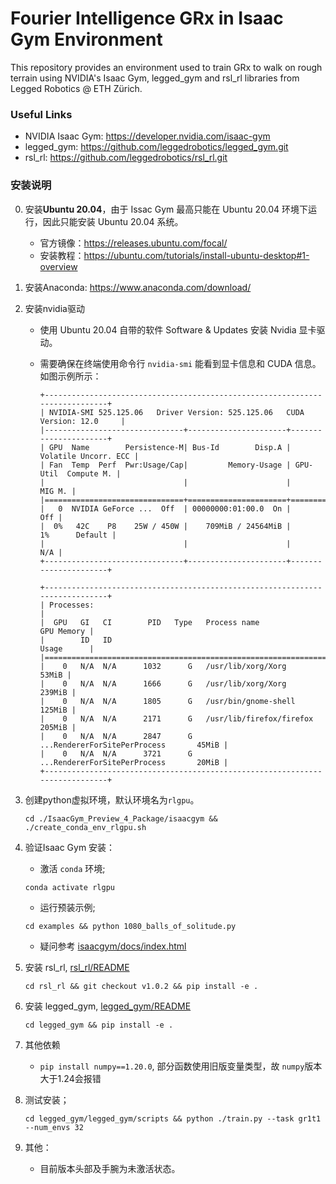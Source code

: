 # Fourier Intelligence GRx in Isaac Gym Environment

This repository provides an environment used to train GRx to walk on rough terrain using NVIDIA's Isaac Gym, legged_gym and rsl_rl libraries from Legged Robotics @ ETH Zürich.

### Useful Links ###

* NVIDIA Isaac Gym: https://developer.nvidia.com/isaac-gym
* legged_gym: https://github.com/leggedrobotics/legged_gym.git
* rsl_rl: https://github.com/leggedrobotics/rsl_rl.git

### 安装说明 ###

0. 安装**Ubuntu 20.04**，由于 Issac Gym 最高只能在 Ubuntu 20.04 环境下运行，因此只能安装 Ubuntu 20.04 系统。

    * 官方镜像：https://releases.ubuntu.com/focal/
    * 安装教程：https://ubuntu.com/tutorials/install-ubuntu-desktop#1-overview

1. 安装Anaconda: https://www.anaconda.com/download/

2. 安装nvidia驱动
    - 使用 Ubuntu 20.04 自带的软件 Software & Updates 安装 Nvidia 显卡驱动。

    - 需要确保在终端使用命令行 `nvidia-smi` 能看到显卡信息和 CUDA 信息。如图示例所示：

        ```
        +-----------------------------------------------------------------------------+
        | NVIDIA-SMI 525.125.06   Driver Version: 525.125.06   CUDA Version: 12.0     |
        |-------------------------------+----------------------+----------------------+
        | GPU  Name        Persistence-M| Bus-Id        Disp.A | Volatile Uncorr. ECC |
        | Fan  Temp  Perf  Pwr:Usage/Cap|         Memory-Usage | GPU-Util  Compute M. |
        |                               |                      |               MIG M. |
        |===============================+======================+======================|
        |   0  NVIDIA GeForce ...  Off  | 00000000:01:00.0  On |                  Off |
        |  0%   42C    P8    25W / 450W |    709MiB / 24564MiB |      1%      Default |
        |                               |                      |                  N/A |
        +-------------------------------+----------------------+----------------------+
                                                                                    
        +-----------------------------------------------------------------------------+
        | Processes:                                                                  |
        |  GPU   GI   CI        PID   Type   Process name                  GPU Memory |
        |        ID   ID                                                   Usage      |
        |=============================================================================|
        |    0   N/A  N/A      1032      G   /usr/lib/xorg/Xorg                 53MiB |
        |    0   N/A  N/A      1666      G   /usr/lib/xorg/Xorg                239MiB |
        |    0   N/A  N/A      1805      G   /usr/bin/gnome-shell              125MiB |
        |    0   N/A  N/A      2171      G   /usr/lib/firefox/firefox          205MiB |
        |    0   N/A  N/A      2847      G   ...RendererForSitePerProcess       45MiB |
        |    0   N/A  N/A      3721      G   ...RendererForSitePerProcess       20MiB |
        +-----------------------------------------------------------------------------+
        ```

3. 创建python虚拟环境，默认环境名为`rlgpu`。
    ```
    cd ./IsaacGym_Preview_4_Package/isaacgym && ./create_conda_env_rlgpu.sh
    ```

4. 验证Isaac Gym 安装：

    - 激活 `conda` 环境;

    ```
    conda activate rlgpu
    ```

    - 运行预装示例;

    ```
    cd examples && python 1080_balls_of_solitude.py
    ```

    - 疑问参考 [isaacgym/docs/index.html](IsaacGym_Preview_4_Package/isaacgym/docs/index.html)

5. 安装 rsl_rl, [rsl_rl/README](rsl_rl/README.md)

    ```
    cd rsl_rl && git checkout v1.0.2 && pip install -e .
    ```

7. 安装 legged_gym, [legged_gym/README](legged_gym/README.md)

    ```
    cd legged_gym && pip install -e .
    ```

8. 其他依赖

    - `pip install numpy==1.20.0`, 部分函数使用旧版变量类型，故 `numpy`版本大于1.24会报错

9. 测试安装；

    ``` 
    cd legged_gym/legged_gym/scripts && python ./train.py --task gr1t1 --num_envs 32
    ```

10. 其他：

    - 目前版本头部及手腕为未激活状态。

